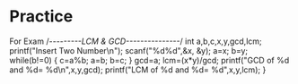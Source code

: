 # Practice
For Exam 
/*---------LCM & GCD---------------*/
    int a,b,c,x,y,gcd,lcm;
    printf("Insert Two Number\n");
    scanf("%d%d",&x, &y);
    a=x;
    b=y;
    while(b!=0)
    {
        c=a%b;
        a=b;
        b=c;
    }
    gcd=a;
    lcm=(x*y)/gcd;
    printf("GCD of %d and %d= %d\n",x,y,gcd);
    printf("LCM of %d and %d= %d",x,y,lcm);
}
